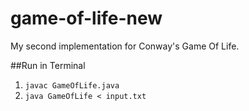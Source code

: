 # game-of-life-new
My second implementation for Conway's Game Of Life.

##Run in Terminal
1. `javac GameOfLife.java`
2. `java GameOfLife < input.txt`
